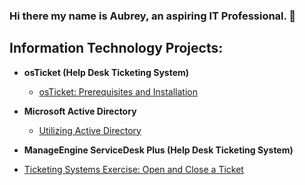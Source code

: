 ### Hi there my name is Aubrey, an aspiring IT Professional. 👋
<h2>Information Technology Projects:</h2>

- <b>osTicket (Help Desk Ticketing System)</b>
  - [osTicket: Prerequisites and Installation](https://github.com/auwalkerIT/OSTicket-Prereqs)


- <b>Microsoft Active Directory</b>
  - [Utilizing Active Directory](https://github.com/auwalkerIT/Utilizing-Active-Directory)


- <b>ManageEngine ServiceDesk Plus (Help Desk Ticketing System)</b>
- [Ticketing Systems Exercise: Open and Close a Ticket](https://github.com/auwalkerIT/Ticketing-Systems-Training-with-ManageEngine-ServiceDesk-Plus)
